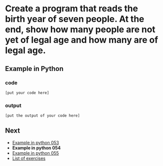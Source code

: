 # Create a program that reads the birth year of seven people. At the end, show how many people are not yet of legal age and how many are of legal age.

## Example in Python

### code

``` python
[put your code here]
```

### output

```
[put the output of your code here]
```

## Next

- [Example in python 053](../../053/python)
- **Example in python 054**
- [Example in python 055](../../055/python)
- [List of exercises](../..)

